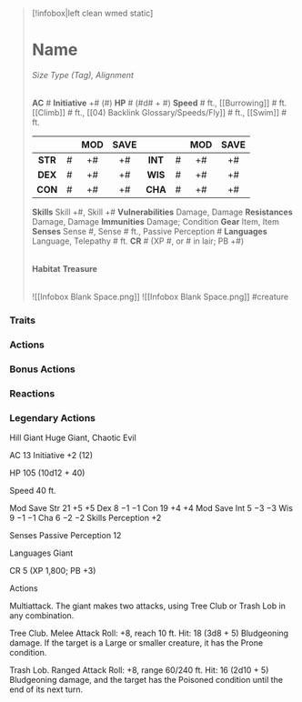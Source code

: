 > [!infobox|left clean wmed static]
> # Name
> *Size Type (Tag), Alignment*
> 
> | |
> | - |
> **AC** # **Initiative** +# (#)
> **HP** # (#d# + #)
> **Speed** # ft., [[Burrowing]] # ft. [[Climb]] # ft., [[04) Backlink Glossary/Speeds/Fly]] # ft., [[Swim]] # ft.
> 
> | | | MOD | SAVE | | | MOD | SAVE |
> | :-: | :-: | :-: | :-: | :-: | :-: | :-: | :-: |
> | **STR** | # | +# | +# | **INT** | # | +# | +# | 
> | **DEX** | # | +# | +# | **WIS** | # | +# | +# |
> | **CON** | # | +# | +# | **CHA** | # | +# | +# |
> **Skills** Skill +#, Skill +#
> **Vulnerabilities** Damage, Damage
> **Resistances** Damage, Damage
> **Immunities** Damage; Condition
> **Gear** Item, Item
> **Senses** Sense #, Sense # ft., Passive Perception #
> **Languages** Language, Telepathy # ft.
> **CR** # (XP #, or # in lair; PB +#)
>
> | |
> | - |
> **Habitat**
> **Treasure**
> 
> | |
> | - |
> ![[Infobox Blank Space.png]]
> ![[Infobox Blank Space.png]]
> #creature 


### Traits
### Actions
### Bonus Actions
### Reactions
### Legendary Actions
Hill Giant
Huge Giant, Chaotic Evil

AC 13 Initiative +2 (12)

HP 105 (10d12 + 40)

Speed 40 ft.

Mod	Save
Str	21	+5	+5
Dex	8	−1	−1
Con	19	+4	+4
Mod	Save
Int	5	−3	−3
Wis	9	−1	−1
Cha	6	−2	−2
Skills Perception +2

Senses Passive Perception 12

Languages Giant

CR 5 (XP 1,800; PB +3)

Actions

Multiattack. The giant makes two attacks, using Tree Club or Trash Lob in any combination.

Tree Club. Melee Attack Roll: +8, reach 10 ft. Hit: 18 (3d8 + 5) Bludgeoning damage. If the target is a Large or smaller creature, it has the Prone condition.

Trash Lob. Ranged Attack Roll: +8, range 60/240 ft. Hit: 16 (2d10 + 5) Bludgeoning damage, and the target has the Poisoned condition until the end of its next turn.